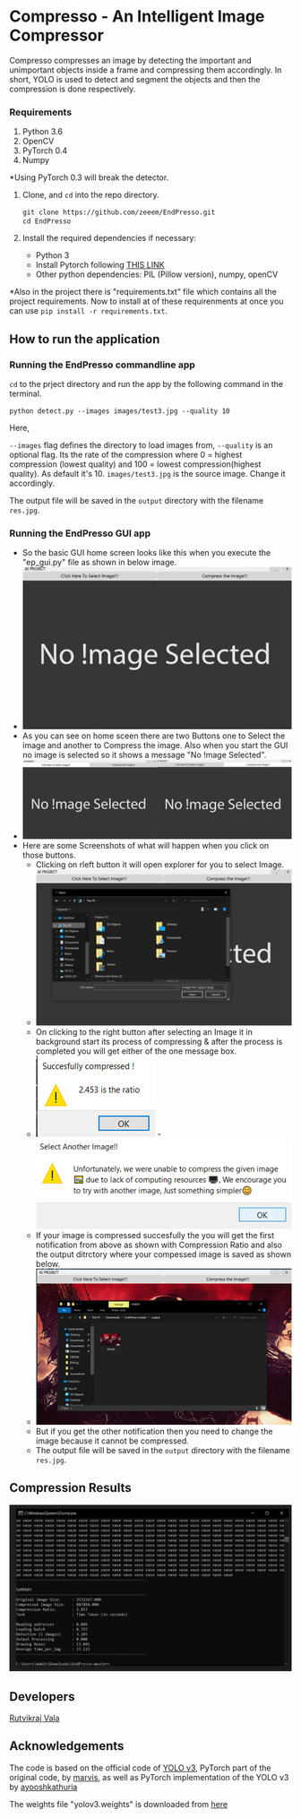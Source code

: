 # Compresso - An Intelligent Image Compressor

Compresso compresses an image by detecting the important and unimportant objects inside a frame and compressing them accordingly. In short, YOLO is used to detect and segment the objects and then the compression is done respectively. 

### Requirements
1. Python 3.6
2. OpenCV
3. PyTorch 0.4
4. Numpy

*Using PyTorch 0.3 will break the detector.


1. Clone, and `cd` into the repo directory. 
   ```Shell
   git clone https://github.com/zeeem/EndPresso.git
   cd EndPresso
   ```
2. Install the required dependencies if necessary:
   
   - Python 3
   - Install Pytorch following [THIS LINK](https://pytorch.org/get-started/locally/)
   - Other python dependencies: PIL (Pillow version), numpy, openCV

*Also in the project there is "requirements.txt" file which contains all the project requirements. Now to install at of these requirenments at once you can use `pip install -r requirements.txt`.


## How to run the application

### Running the EndPresso commandline app

`cd` to the prject directory and run the app by the following command in the terminal.

```
python detect.py --images images/test3.jpg --quality 10
```

Here,

`--images` flag defines the directory to load images from, 
`--quality` is an optional flag. Its the rate of the compression where 0 = highest compression (lowest quality) and 100 = lowest compression(highest quality). As default it's 10.
`images/test3.jpg` is the source image. Change it accordingly. 

The output file will be saved in the `output` directory with the filename `res.jpg`.

### Running the EndPresso GUI app

- So the basic GUI home screen looks like this when you execute the "ep_gui.py" file as shown in below image.
- ![Homescreen](https://github.com/rutvikraj/Image-Compressor/blob/main/gui_images/main_screen.png)
- As you can see on home sceen there are two Buttons one to Select the image and another to Compress the image. Also when you start the GUI no image is selected so it shows a message "No !mage Selected".
- ![Buttons](https://github.com/rutvikraj/Image-Compressor/blob/main/gui_images/Buttons.png)
- Here are some Screenshots of what will happen when you click on those buttons.
   - Clicking on rleft button it will open explorer for you to select Image.
   - ![Button !](https://github.com/rutvikraj/Image-Compressor/blob/main/gui_images/B1_pressed.png)
   - On clicking to the right button after selecting an Image it in background start its process of compressing & after the process is completed you will get either of the one message box.
   -  ![Notification](https://github.com/rutvikraj/Image-Compressor/blob/main/gui_images/notifi.png) - ![Notification](https://github.com/rutvikraj/Image-Compressor/blob/main/gui_images/notify.png)
   - If your image is compressed succesfully the you will get the first notification from above as shown with Compression Ratio and also the output ditrctory where your compessed image is saved as shown below.
   - ![Notification](https://github.com/rutvikraj/Image-Compressor/blob/main/gui_images/uotput.png) 
   - But if you get the other notification then you need to change the image because it cannot be compressed.
   - The output file will be saved in the `output` directory with the filename `res.jpg`.



## Compression Results

![Compression Information](https://github.com/rutvikraj/Image-Compressor/blob/main/gui_images/test9.png)



## Developers
[Rutvikraj Vala](https://www.linkedin.com/in/rutvikraj-vala-797737173/)


## Acknowledgements
The code is based on the official code of [YOLO v3](https://github.com/pjreddie/darknet), PyTorch part of the original code, by [marvis](https://github.com/marvis/pytorch-yolo2), as well as PyTorch implementation of the YOLO v3 by [ayooshkathuria](https://github.com/ayooshkathuria/pytorch-yolo-v3)

The weights file "yolov3.weights" is downloaded from [here](https://pjreddie.com/media/files/yolov3.weights)
